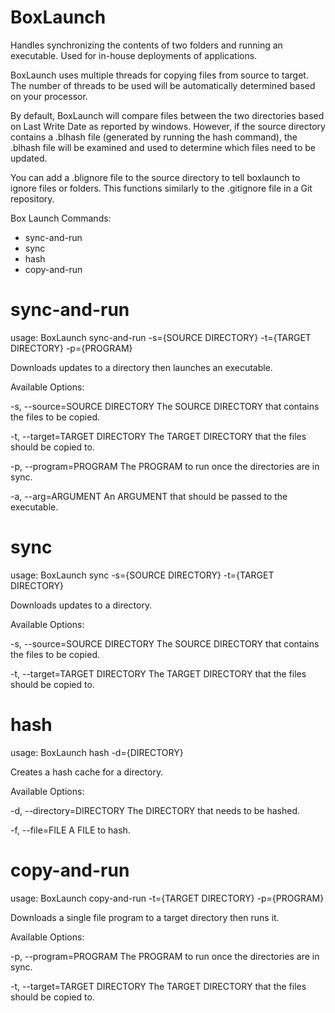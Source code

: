 BoxLaunch
=========

Handles synchronizing the contents of two folders and running an executable. Used for in-house deployments of applications.

BoxLaunch uses multiple threads for copying files from source to target.
The number of threads to be used will be automatically determined based on your processor.

By default, BoxLaunch will compare files between the two directories based on Last Write Date as reported by windows.
However, if the source directory contains a .blhash file (generated by running the hash command), the .blhash file will 
be examined and used to determine which files need to be updated. 

You can add a .blignore file to the source directory to tell boxlaunch to ignore files or folders. This functions similarly
to the .gitignore file in a Git repository. 


Box Launch Commands: 
  - sync-and-run
  - sync
  - hash
  - copy-and-run
  
sync-and-run 
============
usage: BoxLaunch sync-and-run -s={SOURCE DIRECTORY} -t={TARGET DIRECTORY} -p={PROGRAM}

Downloads updates to a directory then launches an executable.

Available Options:

  -s, --source=SOURCE DIRECTORY
                             The SOURCE DIRECTORY that contains the files to
                               be copied.
                               
  -t, --target=TARGET DIRECTORY
                             The TARGET DIRECTORY that the files should be
                               copied to.
                               
  -p, --program=PROGRAM      The PROGRAM to run once the directories are in
                               sync.
                               
  -a, --arg=ARGUMENT         An ARGUMENT that should be passed to the
                               executable.                              
  
  
sync
====
usage: BoxLaunch sync -s={SOURCE DIRECTORY} -t={TARGET DIRECTORY}

Downloads updates to a directory.

Available Options:

  -s, --source=SOURCE DIRECTORY
                             The SOURCE DIRECTORY that contains the files to
                               be copied.
                               
  -t, --target=TARGET DIRECTORY
                             The TARGET DIRECTORY that the files should be
                               copied to.
                               
                               
hash
====
usage: BoxLaunch hash -d={DIRECTORY}

Creates a hash cache for a directory.

Available Options:

  -d, --directory=DIRECTORY  The DIRECTORY that needs to be hashed.
  
  -f, --file=FILE            A FILE to hash.
  
copy-and-run
============
usage: BoxLaunch copy-and-run -t={TARGET DIRECTORY} -p={PROGRAM}

Downloads a single file program to a target directory then runs it.

Available Options:

  -p, --program=PROGRAM      The PROGRAM to run once the directories are in
                               sync.
                               
  -t, --target=TARGET DIRECTORY
                             The TARGET DIRECTORY that the files should be
                               copied to.
                               
